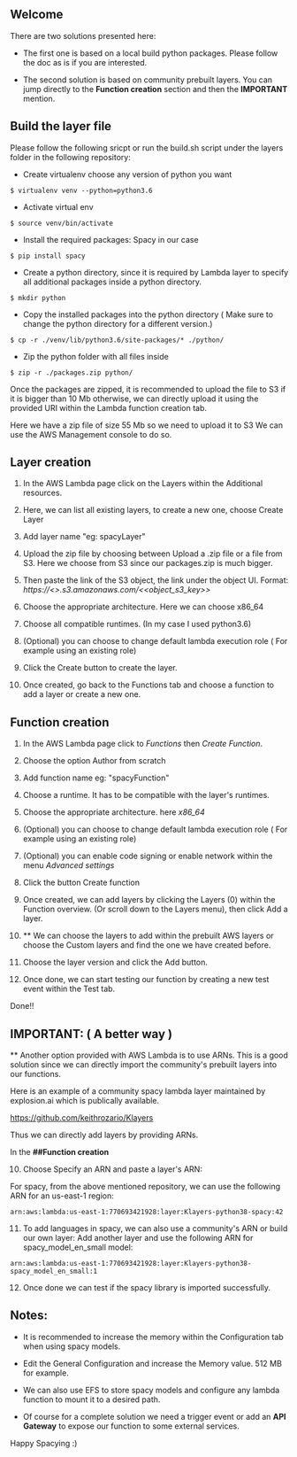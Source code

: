 ## Welcome

There are two solutions presented here:

- The first one is based on a local build python packages. Please follow the doc as is if you are interested. 

- The second solution is based on community prebuilt layers. You can jump directly to the **Function creation** section and then the **IMPORTANT** mention.

## Build the layer file

Please follow the following sricpt or run the build.sh script under the layers folder in the following repository: 

- Create virtualenv choose any version of python you want

`$ virtualenv venv --python=python3.6`

- Activate virtual env

`$ source venv/bin/activate`

- Install the required packages: Spacy in our case

`$ pip install spacy` 

- Create a python directory, since it is required by Lambda layer to specify all additional packages inside a python directory.

`$ mkdir python`

- Copy the installed packages into the python directory ( Make sure to change the python directory for a different version.)

`$ cp -r ./venv/lib/python3.6/site-packages/* ./python/`

- Zip the python folder with all files inside

`$ zip -r ./packages.zip python/`
 
Once the packages are zipped, it is recommended to upload the file to S3 if
it is bigger than 10 Mb otherwise, we can directly upload it using the provided URI within the Lambda function creation tab.
 
Here we have a zip file of size 55 Mb so we need to upload it to S3
We can use the AWS Management console to do so.
 
## Layer creation
 
1) In the AWS Lambda page click on the Layers within the Additional resources.
 
2) Here, we can list all existing layers, to create a new one, choose Create Layer
 
3) Add layer name "eg: spacyLayer"
 
4) Upload the zip file by choosing between Upload a .zip file or a file from S3. Here we choose from S3 since our packages.zip is much bigger.
 
5) Then paste the link of the S3 object, the link under the object UI. Format:
*https://<<bucket>>.s3.amazonaws.com/<<object_s3_key>>*
 
6) Choose the appropriate architecture. Here we can choose x86_64
 
7) Choose all compatible runtimes. (In my case I used python3.6)
 
8) (Optional) you can choose to change default lambda execution role ( For example using an existing role)
 
9) Click the Create button to create the layer.
 
10) Once created, go back to the Functions tab and choose a function to add a layer or create a new one.
 
## Function creation
 
1) In the AWS Lambda page click to *Functions* then *Create Function*.
 
2) Choose the option Author from scratch
 
3) Add function name eg: "spacyFunction"
 
4) Choose a runtime. It has to be compatible with the layer's runtimes.
 
5) Choose the appropriate architecture. here *x86_64*
 
6) (Optional) you can choose to change default lambda execution role ( For example using an existing role)
 
7) (Optional) you can enable code signing or enable network within the menu *Advanced settings*
 
8) Click the button Create function
 
9) Once created, we can add layers by clicking the Layers (0) within the Function overview. (Or scroll down to the Layers menu), then click Add a layer.
 
10) ** We can choose the layers to add within the prebuilt AWS layers or choose the Custom layers and find the one we have created before.
 
11) Choose the layer version and click the Add button.
 
12) Once done, we can start testing our function by creating a new test event within the Test tab.
 
Done!!
 
 
## IMPORTANT: ( A better way )
 
** Another option provided with AWS Lambda is to use ARNs. This is a good solution since
we can directly import the community's prebuilt layers into our functions.
 
 
Here is an example of a community spacy lambda layer maintained by explosion.ai which is publically available.
 
https://github.com/keithrozario/Klayers
 
Thus we can directly add layers by providing ARNs.
 
In the **##Function creation**
 
10) Choose Specify an ARN and paste a layer's ARN:
 
For spacy, from the above mentioned repository, we can use the following ARN for an us-east-1 region:
 
`arn:aws:lambda:us-east-1:770693421928:layer:Klayers-python38-spacy:42`
 
11) To add languages in spacy, we can also use a community's ARN or build our own layer:
   Add another layer and use the following ARN for spacy_model_en_small model:
 
   `arn:aws:lambda:us-east-1:770693421928:layer:Klayers-python38-spacy_model_en_small:1`
 
12) Once done we can test if the spacy library is imported successfully.
 
## Notes:
 
- It is recommended to increase the memory within the Configuration tab when using spacy models.
 
- Edit the General Configuration and increase the Memory value. 512 MB for example.
 
- We can also use EFS to store spacy models and configure any lambda function to mount it to a desired path.
 
- Of course for a complete solution we need a trigger event or add an **API Gateway** to expose our function to some external services.
 
Happy Spacying :)